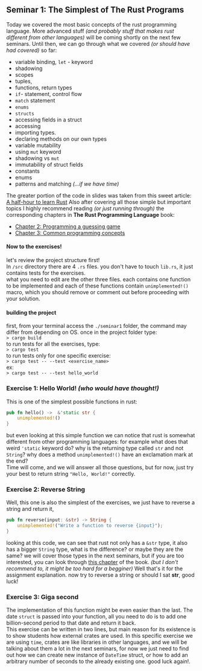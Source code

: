 ## Seminar 1: The Simplest of The Rust Programs

Today we covered the most basic concepts of the rust programming language. 
More advanced stuff _(and probably stuff that makes rust different from other languages)_ 
will be coming shortly on the next few seminars. Until then, we can go through what we covered _(or should have had covered)_ so far:


* variable binding, `let` - keyword
* shadowing
* scopes
* tuples,
* functions, return types
* `if`- statement, control flow
* `match` statement
* `enums`
* `structs`
* accessing fields in a struct
* accessing
* importing types.
* declaring methods on our own types
* variable mutability
* using `mut` keyword
* shadowing vs `mut`
* immutability of struct fields
* constants
* enums
* patterns and matching _(...if we have time)_

The greater portion of the code in slides was taken from this sweet article: [A half-hour to learn Rust](https://fasterthanli.me/articles/a-half-hour-to-learn-rust)
Also after covering all those simple but important topics I highly recommend reading _(or just running through)_ the corresponding
chapters in **The Rust Programming Language** book:

* [Chapter 2: Programming a guessing game](https://doc.rust-lang.org/book/ch02-00-guessing-game-tutorial.html)
* [Chapter 3: Common programming concepts](https://doc.rust-lang.org/book/ch03-00-common-programming-concepts.html)

#### Now to the exercises!

let's review the project structure first! \
In `/src` directory there are 4 `.rs` files. you don't have to touch `lib.rs`, it just contains tests for the exercises.\
what you need to edit are the other three files. each contains one function to be implemented and each of these functions contain
`unimplemented!()` macro, which you should remove or comment out before proceeding with your solution. 

#### building the project

first, from your terminal access the `./seminar1` folder, the command may differ from depending on OS.
once in the project folder type:\
`> cargo build`\
to run tests for all the exercises, type:\
`> cargo test`\
to run tests only for one specific exercise:\
`> cargo test -- --test <exercise_name>`\
ex:\
`> cargo test -- --test hello_world`


### Exercise 1: Hello World! _(who would have thought!)_

This is one of the simplest possible functions in rust:
```rs
pub fn hello() ->  &'static str {
    unimplemented!()
}
```

but even looking at this simple function we can notice that rust
is somewhat different from other programming languages: for example what does that weird `'static` keyword do? why is the
returning type called `str` and not `String`? why does a method `unimplemented!()` have an exclamation mark at the end?\
Time will come, and we will answer all those questions, but for now, just try your best to return string `"Hello, World!"` correctly.


### Exercise 2: Reverse String

Well, this one is also the simplest of the exercises, we just have to reverse a string and return it, 
```rs
pub fn reverse(input: &str) -> String {
    unimplemented!("Write a function to reverse {input}");
}
```

looking at this code, we can see that rust not only has a `&str` type, it also has a bigger `String` type, what is the difference?
or maybe they are the same? we will cover those types in the next seminars, but if you are too interested, you can look through [this 
chapter](https://doc.rust-lang.org/book/ch04-01-what-is-ownership.html) of the book. _(but I don't recommend to, it might be too hard for a begginer)_
Well that's it for the assignment explanation. now try to reverse a string or should I sat **str**, good luck!


### Exercise 3: Giga second

The implementation of this function might be even easier than the last. The date `struct` is passed into your function, all you
need to do is to add one billion-second period to that date and return it back.\
This exercise can be written in two lines, but main reason for its existence is to show students how external crates are
used. In this specific exercise we are using `time`, crates are like libraries in other languages, and we will be talking about them a lot in
the next seminars, for now we just need to find out how we can create new instance of `DateTime` struct, or how to add an arbitrary
number of seconds to the already existing one. good luck again!.


